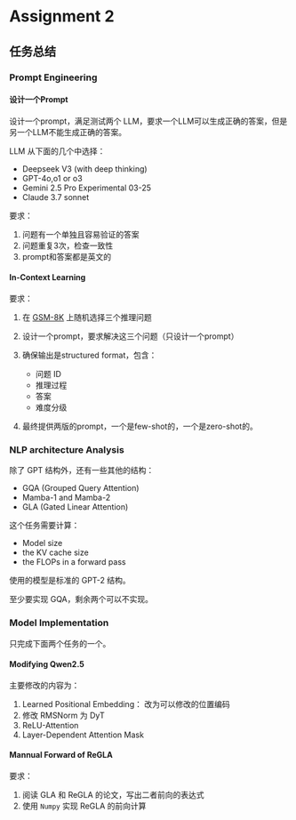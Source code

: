 # Assignment 2

## 任务总结

### Prompt Engineering

#### 设计一个Prompt

设计一个prompt，满足测试两个 LLM，要求一个LLM可以生成正确的答案，但是另一个LLM不能生成正确的答案。

LLM 从下面的几个中选择：

- Deepseek V3 (with deep thinking)
- GPT-4o,o1 or o3
- Gemini 2.5 Pro Experimental 03-25
- Claude 3.7 sonnet

要求：

1. 问题有一个单独且容易验证的答案
2. 问题重复3次，检查一致性
3. prompt和答案都是英文的

#### In-Context Learning

要求：

1. 在 [GSM-8K](https://huggingface.co/datasets/openai/gsm8k) 上随机选择三个推理问题
2. 设计一个prompt，要求解决这三个问题（只设计一个prompt）
3. 确保输出是structured format，包含：

    - 问题 ID
    - 推理过程
    - 答案
    - 难度分级

4. 最终提供两版的prompt，一个是few-shot的，一个是zero-shot的。

### NLP architecture Analysis

除了 GPT 结构外，还有一些其他的结构：

- GQA (Grouped Query Attention)
- Mamba-1 and Mamba-2
- GLA (Gated Linear Attention)

这个任务需要计算：

- Model size
- the KV cache size
- the FLOPs in a forward pass

使用的模型是标准的 GPT-2 结构。

至少要实现 GQA，剩余两个可以不实现。

### Model Implementation

只完成下面两个任务的一个。

#### Modifying Qwen2.5

主要修改的内容为：

1. Learned Positional Embedding： 改为可以修改的位置编码
2. 修改 RMSNorm 为 DyT
3. ReLU-Attention
4. Layer-Dependent Attention Mask

#### Mannual Forward of ReGLA

要求：

1. 阅读 GLA 和 ReGLA 的论文，写出二者前向的表达式
2. 使用 `Numpy` 实现 ReGLA 的前向计算
